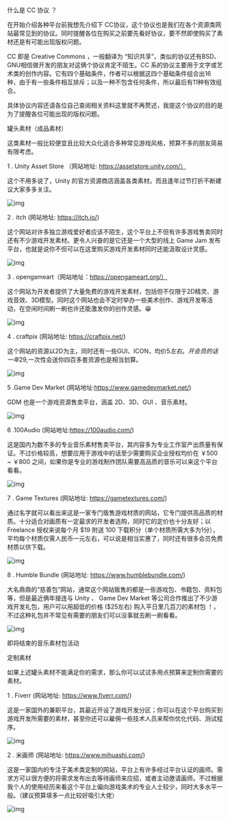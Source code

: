 什么是 CC 协议 ？

在开始介绍各种平台前我想先介绍下 CC协议，这个协议也是我们在各个资源类网站最常见到的协议。同时提醒各位在购买之前要先看好协议，要不然即使购买了素材还是有可能出现版权问题。

CC 即是 Creative Commons ，一般翻译为 “知识共享”，类似的协议还有BSD、GNU相信做开发的朋友对这俩个协议肯定不陌生。CC 系的协议主要用于文字或艺术类的创作内容。它有四个基础条件，作者可以根据这四个基础条件组合出16种，由于有一些条件相互排斥；以及一种不包含任何条件，所以最后有11种有效组合。

具体协议内容还请各位自己查阅相关资料这里就不再赘述，我提这个协议的目的是为了提醒各位可能出现的版权问题。

罐头素材（成品素材）

这类素材一般比较便宜且比较大众化适合多种常见游戏风格，预算不多的朋友简易有限考虑。

1 . Unity Asset Store （网站地址: https://assetstore.unity.com/）

这个不用多说了，Unity 的官方资源商店涵盖各类素材。而且逢年过节打折不断建议大家多多关注。

![img](.\Untitled.assets\7bfedb82-0854-46e4-a9f2-0f1251d7ee45_image_20191214231544223.png)

2 . itch (网站地址: https://itch.io/)

这个网站对许多独立游戏爱好者应该不陌生，这个平台上不但有许多游戏售卖同时还有不少游戏开发素材。更令人兴奋的是它还是一个大型的线上 Game Jam 发布平台，也就是说你不但可以在这里购买游戏开发素材同时还能汲取设计灵感。

![img](assets/b0317f60-d5cf-4d3d-98a2-cecc2ba251aa_Snipaste_2019_12_14_23_21_05.png)

3 . opengameart（网站地址：https://opengameart.org/）

这个网站为开发者提供了大量免费的游戏开发素材，包括但不仅限于2D精灵、游戏音效、3D模型。同时这个网站也会不定时举办一些美术创作、游戏开发等活动，在空闲时间刷一刷也许还能激发你的创作灵感。😁

![img](assets/a3321286-f1c5-46f2-8da1-36214a564daa_Snipaste_2019_12_14_23_27_58.png)

4 . craftpix (网站地址: https://craftpix.net/)

这个网站的资源以2D为主，同时还有一些GUI、ICON，均价$5左右。开会员的话一年$29,一次性会送你四百多套资源也是相当划算。

![img](assets/f0aa6669-c54a-4b24-b6e6-2698e584adf2_Snipaste_2019_12_15_20_21_48.png)

5 .Game Dev Market (网站地址:https://www.gamedevmarket.net/)

GDM 也是一个游戏资源售卖平台，涵盖 2D、3D、GUI 、音乐素材。

![img](assets/f0851e9d-9c46-4fdb-bcfc-feb20b145441_Snipaste_2019_12_15_21_11_25.png)

6 .100Audio (网站地址:https://100audio.com/)

这是国内为数不多的专业音乐素材售卖平台，其内容多为专业工作室产出质量有保证。不过价格较高，想要应用于游戏中的话至少需要购买企业授权均价在 ￥500 ~ ￥800 之间，如果你是专业的游戏制作团队需要高品质的音乐可以来这个平台看看。

![img](assets/679582bb-05ed-4a65-bbde-8606f8b2d295_Snipaste_2019_12_15_21_19_35.png)

7 . Game Textures (网站地址: https://gametextures.com/)

通过名字就可以看出来这是一家专门贩售游戏材质的网站，它专门提供高品质的材质。十分适合对画质有一定最求的开发者选购，同时它的定价也十分友好；以 Freelance 授权来说每个月 $19 附送 100 下载积分（单个材质所需大多为1分）， 平均每个材质仅需人民币一元左右，可以说是相当实惠了，同时还有很多会员免费材质以供下载。

![img](assets/b92f41c5-cf6e-408d-ab72-bc7e9ec55c2e_Snipaste_2019_12_15_21_26_37.png)

8 . Humble Bundle (网站地址: https://www.humblebundle.com/)

大名鼎鼎的“慈善包”网站，通常这个网站贩售的都是一些游戏包、书籍包、资料包等，但是最近俩年接连与 Unity 、 Game Dev Market 等公司合作推出了不少游戏开发礼包，用户可以用超低的价格 ($25左右) 购入平日里几百刀的素材包 ！，不过这种礼包并不常见有需要的朋友们可以没事就去刷一刷看看。

![img](assets/c2d6d5f7-92e8-486b-b7e1-38001a795313_Snipaste_2019_12_15_22_22_42.png)

即将结束的音乐素材包活动

定制素材

如果上述罐头素材不能满足你的需求，那么你可以试试多用点预算来定制你需要的素材。

1 . Fiverr (网站地址: https://www.fiverr.com/)

这是一家国外的兼职平台，其最近开设了游戏开发分区；你可以在这个平台购买到游戏开发所需要的素材，甚至你还可以雇佣一些技术人员来帮你优化代码、测试程序。

![img](assets/f6661660-6bd8-4745-86f0-eefb77ac66b0_Snipaste_2019_12_15_21_57_19.png)

2 . 米画师 (网站地址: https://www.mihuashi.com/)

这是一家国内的专注于美术类定制的网站，平台上有许多经过平台认证的画师。需求方可以很方便的将需求发布出去等待画师来应招，或者主动邀请画师。不过根据我个人的使用经历来看这个平台上偏向游戏美术的专业人士较少，同时大多水平一般。（建议预算填多一点比较好吸引大佬）

![img](assets/c50c7b76-6bfb-40b9-8df3-c9a89f2265b0_Snipaste_2019_12_15_21_51_01.png)